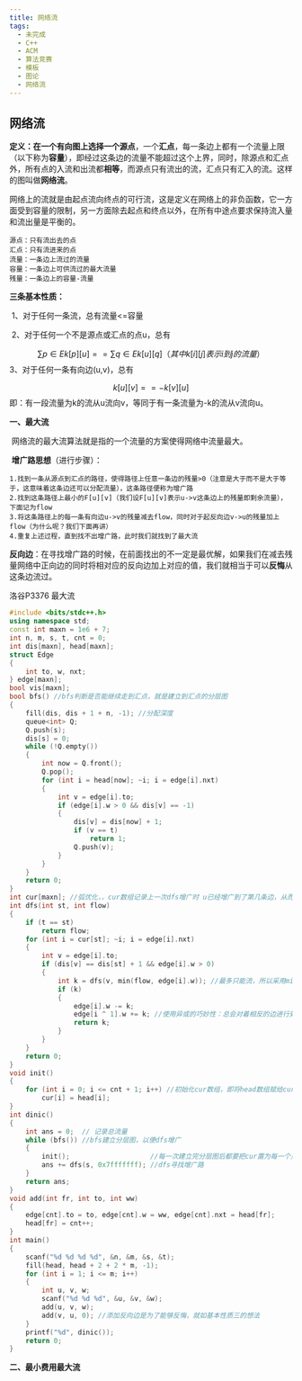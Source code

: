 ```yaml
---
title: 网络流
tags:
  - 未完成
  - C++
  - ACM
  - 算法竞赛
  - 模板
  - 图论
  - 网络流
---
```


## 网络流

​	**定义：**在一个有向图上选择一个**源点**，一个**汇点**，每一条边上都有一个流量上限（以下称为**容量**），即经过这条边的流量不能超过这个上界，同时，除源点和汇点外，所有点的入流和出流都**相等**，而源点只有流出的流，汇点只有汇入的流。这样的图叫做**网络流**。

​	网络上的流就是由起点流向终点的可行流，这是定义在网络上的非负函数，它一方面受到容量的限制，另一方面除去起点和终点以外，在所有中途点要求保持流入量和流出量是平衡的。

```
源点：只有流出去的点
汇点：只有流进来的点
流量：一条边上流过的流量
容量：一条边上可供流过的最大流量
残量：一条边上的容量-流量
```

**三条基本性质：**

​	1、对于任何一条流，总有流量<=容量

​	2、对于任何一个不是源点或汇点的点u，总有


$$
∑p∈Ek[p][u]==∑q∈Ek[u][q]（其中k[i][j]表示i到j的流量）
$$
​	3、对于任何一条有向边(u,v)，总有


$$
k[u][v]==−k[v][u]
$$
​			即：有一段流量为k的流从u流向v，等同于有一条流量为-k的流从v流向u。

**一、最大流**

​		网络流的最大流算法就是指的一个流量的方案使得网络中流量最大。

​	**增广路思想**（进行步骤）：

```
1.找到一条从源点到汇点的路径，使得路径上任意一条边的残量>0（注意是大于而不是大于等于，这意味着这条边还可以分配流量），这条路径便称为增广路
2.找到这条路径上最小的F[u][v]（我们设F[u][v]表示u->v这条边上的残量即剩余流量），下面记为flow
3.将这条路径上的每一条有向边u->v的残量减去flow，同时对于起反向边v->u的残量加上flow（为什么呢？我们下面再讲）
4.重复上述过程，直到找不出增广路，此时我们就找到了最大流
```

​	**反向边**：在寻找增广路的时候，在前面找出的不一定是最优解，如果我们在减去残量网络中正向边的同时将相对应的反向边加上对应的值，我们就相当于可以**反悔**从这条边流过。

洛谷P3376 最大流

```c++
#include <bits/stdc++.h>
using namespace std;
const int maxn = 1e6 + 7;
int n, m, s, t, cnt = 0;
int dis[maxn], head[maxn];
struct Edge
{
    int to, w, nxt;
} edge[maxn];
bool vis[maxn];
bool bfs() //bfs判断是否能继续走到汇点，就是建立到汇点的分层图
{
    fill(dis, dis + 1 + n, -1); //分配深度
    queue<int> Q;
    Q.push(s);
    dis[s] = 0;
    while (!Q.empty())
    {
        int now = Q.front();
        Q.pop();
        for (int i = head[now]; ~i; i = edge[i].nxt)
        {
            int v = edge[i].to;
            if (edge[i].w > 0 && dis[v] == -1)
            {
                dis[v] = dis[now] + 1;
                if (v == t)
                    return 1;
                Q.push(v);
            }
        }
    }
    return 0;
}
int cur[maxn]; //弧优化，，cur数组记录上一次dfs增广时 u已经增广到了第几条边，从而优化时间
int dfs(int st, int flow)
{
    if (t == st)
        return flow;
    for (int i = cur[st]; ~i; i = edge[i].nxt)
    {
        int v = edge[i].to;
        if (dis[v] == dis[st] + 1 && edge[i].w > 0)
        {
            int k = dfs(v, min(flow, edge[i].w)); //最多只能流，所以采用min函数
            if (k)
            {
                edge[i].w -= k;
                edge[i ^ 1].w += k; //使用异或的巧妙性：总会对着相反的边进行处理，因为奇数偶数的关系
                return k;
            }
        }
    }
    return 0;
}
void init()
{
    for (int i = 0; i <= cnt + 1; i++) //初始化cur数组，即将head数组赋给cur数组
        cur[i] = head[i];
}
int dinic()
{
    int ans = 0;  // 记录总流量
    while (bfs()) //bfs建立分层图，以便dfs增广
    {
        init();                    //每一次建立完分层图后都要把cur置为每一个点的第一条边，进行弧优化
        ans += dfs(s, 0x7fffffff); //dfs寻找增广路
    }
    return ans;
}
void add(int fr, int to, int ww)
{
    edge[cnt].to = to, edge[cnt].w = ww, edge[cnt].nxt = head[fr];
    head[fr] = cnt++;
}
int main()
{
    scanf("%d %d %d %d", &n, &m, &s, &t);
    fill(head, head + 2 + 2 * m, -1);
    for (int i = 1; i <= m; i++)
    {
        int u, v, w;
        scanf("%d %d %d", &u, &v, &w);
        add(u, v, w);
        add(v, u, 0); //添加反向边是为了能够反悔，就如基本性质三的想法
    }
    printf("%d", dinic());
    return 0;
}
```

**二、最小费用最大流**


